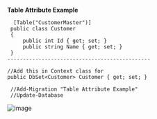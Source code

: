 **Table Attribute Example**
```
  [Table("CustomerMaster")]
 public class Customer
 {
     public int Id { get; set; }
     public string Name { get; set; }
 }
----------------------------------------------

//Add this in Context class for
public DbSet<Customer> Customer { get; set; }
```
```
 //Add-Migration "Table Attribute Example"
 //Update-Database
```

![image](https://github.com/user-attachments/assets/1a6c43ad-52b9-40a7-b6f7-5de87cd85cc7)
